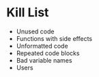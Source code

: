 Kill List
=========
* Unused code
* Functions with side effects
* Unformatted code
* Repeated code blocks
* Bad variable names
* Users
